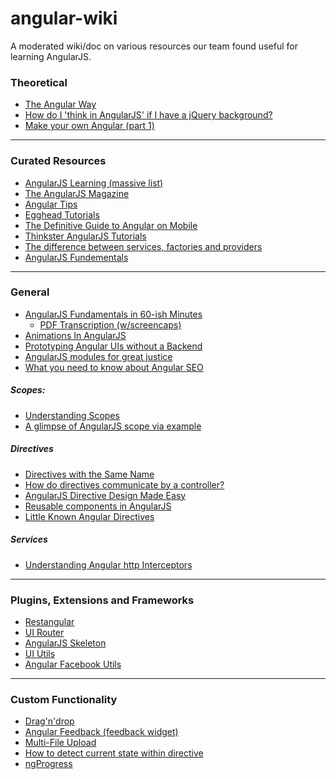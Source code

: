 # angular-wiki

A moderated wiki/doc on various resources our team found useful for learning AngularJS.


### Theoretical

- [The Angular Way](http://flippinawesome.org/2013/09/03/the-angular-way/)
- [How do I 'think in AngularJS' if I have a jQuery background?](http://stackoverflow.com/questions/14994391/how-do-i-think-in-angularjs-if-i-have-a-jquery-background)
- [Make your own Angular (part 1)](http://teropa.info/blog/2013/11/03/make-your-own-angular-part-1-scopes-and-digest.html)



- - -



### Curated Resources

- [AngularJS Learning (massive list)](https://github.com/jmcunningham/AngularJS-Learning)
- [The AngularJS Magazine](https://flipboard.com/section/the-angularjs-magazine-bbIMWS)
- [Angular Tips](http://angular-tips.com/)
- [Egghead Tutorials](http://egghead.io/)
- [The Definitive Guide to Angular on Mobile](http://www.ng-newsletter.com/posts/angular-on-mobile.html)
- [Thinkster AngularJS Tutorials](http://www.thinkster.io/)
- [The difference between services, factories and providers](http://jsfiddle.net/pkozlowski_opensource/PxdSP/14/)
- [AngularJS Fundementals](http://pluralsight.com/training/Courses/TableOfContents/angularjs-fundamentals)



- - -



### General

- [AngularJS Fundamentals in 60-ish Minutes](http://www.youtube.com/watch?v=i9MHigUZKEM)
    - [PDF Transcription (w/screencaps)](http://fastandfluid.com/publicdownloads/AngularJSIn60MinutesIsh_DanWahlin_May2013.pdf)
- [Animations In AngularJS](http://www.yearofmoo.com/2013/04/animation-in-angularjs.html)
- [Prototyping Angular UIs without a Backend](http://www.opensourceconnections.com/2013/09/16/prototype-angular-uis-without-a-backend/)
- [AngularJS modules for great justice](http://codingsmackdown.tv/blog/2013/04/19/angularjs-modules-for-great-justice/)
- [What you need to know about Angular SEO](http://www.ng-newsletter.com/posts/serious-angular-seo.html)


##### Scopes:

- [Understanding Scopes](https://github.com/angular/angular.js/wiki/Understanding-Scopes)
- [A glimpse of AngularJS scope via example](http://ruoyusun.com/2013/08/24/a-glimpse-of-angularjs-scope-via-example.html)


##### Directives

- [Directives with the Same Name](http://angular-tips.com/blog/2013/08/tip-directives-with-the-same-name/)
- [How do directives communicate by a controller?](http://stackoverflow.com/questions/15289670/how-do-directives-communicate-by-a-controller)
- [AngularJS Directive Design Made Easy](http://seanhess.github.io/2013/10/14/angularjs-directive-design.html)
- [Reusable components in AngularJS](http://stackoverflow.com/questions/13619264/reusable-components-in-angularjs)
- [Little Known Angular Directives](http://codetunes.com/2013/little-known-angular-directives/)


##### Services

- [Understanding Angular http Interceptors](http://djds4rce.wordpress.com/2013/08/13/understanding-angular-http-interceptors/)



- - -



### Plugins, Extensions and Frameworks

- [Restangular](https://github.com/mgonto/restangular)
- [UI Router](https://github.com/angular-ui/ui-router)
- [AngularJS Skeleton](https://github.com/marcorinck/ngStart)
- [UI Utils](http://angular-ui.github.io/ui-utils/)
- [Angular Facebook Utils](http://davidchang.github.io/angular-facebook-utils/?utm_source=ng-newsletter)



- - -



### Custom Functionality

- [Drag'n'drop](http://jasonturim.wordpress.com/2013/09/01/angularjs-drag-and-drop/)
- [Angular Feedback (feedback widget)](https://github.com/bglick/angular-feedback)
- [Multi-File Upload](http://jasonturim.wordpress.com/2013/09/12/angularjs-native-multi-file-upload-with-progress/)
- [How to detect current state within directive](http://stackoverflow.com/questions/17215656/how-to-detect-current-state-within-directive)
- [ngProgress](http://victorbjelkholm.github.io/ngProgress/ "A slim, site-wide progressbar for AngularJS")
